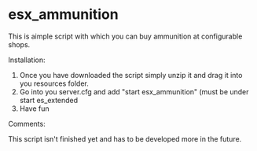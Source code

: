 # esx_ammunition
This is aimple script with which you can buy ammunition at configurable shops.

Installation:

1. Once you have downloaded the script simply unzip it and drag it into you resources folder.
2. Go into you server.cfg and add "start esx_ammunition" (must be under start es_extended
3. Have fun

Comments: 

This script isn't finished yet and has to be developed more in the future.
